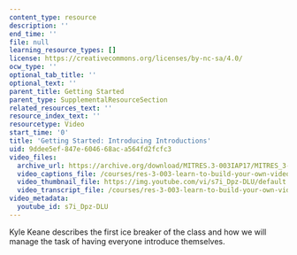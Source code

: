 ```yaml
---
content_type: resource
description: ''
end_time: ''
file: null
learning_resource_types: []
license: https://creativecommons.org/licenses/by-nc-sa/4.0/
ocw_type: ''
optional_tab_title: ''
optional_text: ''
parent_title: Getting Started
parent_type: SupplementalResourceSection
related_resources_text: ''
resource_index_text: ''
resourcetype: Video
start_time: '0'
title: 'Getting Started: Introducing Introductions'
uid: 9ddee5ef-847e-6046-68ac-a564fd2fcfc3
video_files:
  archive_url: https://archive.org/download/MITRES.3-003IAP17/MITRES_3-003IAP17_Class_Activities_02_300k.mp4
  video_captions_file: /courses/res-3-003-learn-to-build-your-own-videogame-with-the-unity-game-engine-and-microsoft-kinect-january-iap-2017/146a40a6cdc55099b404aa1dbb9d4f00_s7i_Dpz-DLU.vtt
  video_thumbnail_file: https://img.youtube.com/vi/s7i_Dpz-DLU/default.jpg
  video_transcript_file: /courses/res-3-003-learn-to-build-your-own-videogame-with-the-unity-game-engine-and-microsoft-kinect-january-iap-2017/07d80d39d81cb99d1f21121cdc7987c9_s7i_Dpz-DLU.pdf
video_metadata:
  youtube_id: s7i_Dpz-DLU
---
```


Kyle Keane describes the first ice breaker of the class and how we will manage the task of having everyone introduce themselves.

